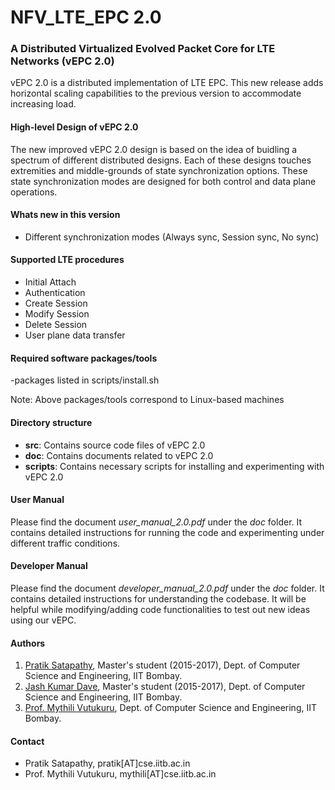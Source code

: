 NFV_LTE_EPC 2.0
=================
### A Distributed Virtualized Evolved Packet Core for LTE Networks (vEPC 2.0)
vEPC 2.0 is a distributed implementation of LTE EPC. This new release adds horizontal scaling capabilities to the previous version to accommodate increasing load. 

#### High-level Design of vEPC 2.0

The new improved vEPC 2.0 design is based on the idea of buidling a spectrum of different distributed designs. Each of these designs touches extremities and middle-grounds of state synchronization options. These state synchronization modes are designed for both control and data plane operations.

#### Whats new in this version

- Different synchronization modes (Always sync, Session sync, No sync)

#### Supported LTE procedures

- Initial Attach
- Authentication
- Create Session
- Modify Session
- Delete Session
- User plane data transfer

#### Required software packages/tools

-packages listed in scripts/install.sh

Note: Above packages/tools correspond to Linux-based machines


#### Directory structure

- **src**: Contains source code files of vEPC 2.0
- **doc**: Contains documents related to vEPC 2.0
- **scripts**: Contains necessary scripts for installing and experimenting with vEPC 2.0

#### User Manual

Please find the document *user_manual_2.0.pdf* under the *doc* folder. It contains detailed instructions for running the code and experimenting under different traffic conditions.

#### Developer Manual

Please find the document *developer_manual_2.0.pdf* under the *doc* folder. It contains detailed instructions for understanding the codebase. It will be helpful while modifying/adding code functionalities to test out new ideas using our vEPC.

#### Authors

1. [Pratik Satapathy](https://www.linkedin.com/in/pratik-satapathy-5b175524/), Master's student (2015-2017), Dept. of Computer Science and Engineering, IIT Bombay.
2. [Jash Kumar Dave](https://www.linkedin.com/in/jash-dave-5698124b/), Master's student (2015-2017), Dept. of Computer Science and Engineering, IIT Bombay.
3. [Prof. Mythili Vutukuru](https://www.cse.iitb.ac.in/~mythili/), Dept. of Computer Science and Engineering, IIT Bombay.

#### Contact

- Pratik Satapathy, pratik[AT]cse.iitb.ac.in
- Prof. Mythili Vutukuru, mythili[AT]cse.iitb.ac.in
